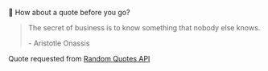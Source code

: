 📣 How about a quote before you go?

> The secret of business is to know something that nobody else knows.
>
> <p>- Aristotle Onassis</p>

Quote requested from [Random Quotes API](https://github.com/lukePeavey/quotable)

